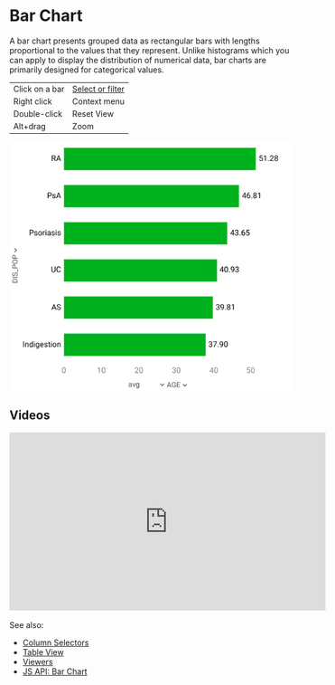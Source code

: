<!-- TITLE: Bar Chart -->
<!-- SUBTITLE: -->

# Bar Chart

A bar chart presents grouped data as rectangular bars with lengths proportional to the values that
they represent. Unlike histograms which you can apply to display the distribution of numerical data, bar charts are primarily designed for categorical values.

|                 |              |
|-----------------|--------------|
| Click on a bar  | [Select or filter](../viewers.md#select-or-filter) |
| Right click     | Context menu |
| Double-click    | Reset View |
| Alt+drag        | Zoom   |


![Bar Chart](../../uploads/viewers/bar-chart.png "Bar Chart") 

## Videos

<iframe width="560" height="315" src="https://www.youtube.com/embed/7MBXWzdC0-I?start=684" frameborder="0" allow="accelerometer; autoplay; clipboard-write; encrypted-media; gyroscope; picture-in-picture" allowfullscreen></iframe>

See also: 
  
* [Column Selectors](column-selectors.md)
* [Table View](../../overview/table-view.md)
* [Viewers](../viewers.md)
* [JS API: Bar Chart](https://public.datagrok.ai/js/samples/ui/viewers/bar-chart)
  
